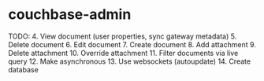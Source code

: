 # couchbase-admin

TODO:
4. View document (user properties, sync gateway metadata)
5. Delete document
6. Edit document
7. Create document
8. Add attachment
9. Delete attachment
10. Override attachment
11. Filter documents via live query
12. Make asynchronous
13. Use websockets (autoupdate)
14. Create database